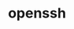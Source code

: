 ---
title: "openssh"
layout: cache
categories: [package, develop]
meta: {"compilers": ["apple-clang@16.0.0", "gcc@10.2.1", "gcc@10.3.0", "gcc@10.5.0", "gcc@11.1.0", "gcc@11.4.0", "gcc@12.3.0", "gcc@12.4.0", "gcc@13.2.0", "gcc@13.3.0", "gcc@7.3.1", "gcc@7.5.0", "gcc@9.4.0", "intel-oneapi-compilers@2024.1.0", "intel-oneapi-compilers@2025.1.0"], "num_specs": 72, "num_specs_by_stack": {"aws-isc": 1, "aws-isc-aarch64": 1, "aws-pcluster-neoverse_v1": 3, "aws-pcluster-x86_64_v4": 6, "data-vis-sdk": 3, "developer-tools": 3, "developer-tools-aarch64-linux-gnu": 3, "developer-tools-darwin": 3, "developer-tools-manylinux2014": 1, "developer-tools-x86_64_v3-linux-gnu": 3, "e4s": 3, "e4s-cray-sles": 2, "e4s-neoverse-v2": 3, "e4s-neoverse_v1": 2, "e4s-oneapi": 4, "e4s-power": 1, "e4s-rocm-external": 3, "hep": 3, "ml-darwin-aarch64-mps": 3, "ml-linux-aarch64-cpu": 3, "ml-linux-aarch64-cuda": 3, "ml-linux-x86_64-cpu": 3, "ml-linux-x86_64-cuda": 3, "ml-linux-x86_64-rocm": 3, "radiuss": 3, "radiuss-aws": 6, "radiuss-aws-aarch64": 12, "root": 72, "tutorial": 6}, "oss": ["amzn2", "centos7", "rhel8", "sequoia", "sle_hpc15", "ubuntu18.04", "ubuntu20.04", "ubuntu22.04", "ubuntu24.04"], "platforms": ["darwin", "linux"], "stacks": ["aws-isc", "aws-isc-aarch64", "aws-pcluster-neoverse_v1", "aws-pcluster-x86_64_v4", "data-vis-sdk", "developer-tools", "developer-tools-aarch64-linux-gnu", "developer-tools-darwin", "developer-tools-manylinux2014", "developer-tools-x86_64_v3-linux-gnu", "e4s", "e4s-cray-sles", "e4s-neoverse-v2", "e4s-neoverse_v1", "e4s-oneapi", "e4s-power", "e4s-rocm-external", "hep", "ml-darwin-aarch64-mps", "ml-linux-aarch64-cpu", "ml-linux-aarch64-cuda", "ml-linux-x86_64-cpu", "ml-linux-x86_64-cuda", "ml-linux-x86_64-rocm", "radiuss", "radiuss-aws", "radiuss-aws-aarch64", "root", "tutorial"], "targets": ["aarch64", "neoverse_v1", "neoverse_v2", "ppc64le", "x86_64_v3", "x86_64_v4"], "versions": ["9.7p1", "9.9p1"]}
spec_details: [{"compiler": "intel-oneapi-compilers@2024.1.0", "hash": "2drypsyq3jwsnpjjojftmbu6fyj6sj74", "os": "amzn2", "platform": "linux", "size": "-", "stacks": ["aws-pcluster-x86_64_v4", "root"], "target": "x86_64_v4", "variants": ["build_system=autotools", "+gssapi"], "versions": ["9.9p1"]}, {"compiler": "gcc@13.2.0", "hash": "2t4cqcoewgufwretfj5ck5dt326p3cfy", "os": "ubuntu24.04", "platform": "linux", "size": "-", "stacks": ["ml-linux-x86_64-cpu", "ml-linux-x86_64-cuda", "ml-linux-x86_64-rocm", "root"], "target": "x86_64_v3", "variants": ["build_system=autotools", "+gssapi"], "versions": ["9.9p1"]}, {"compiler": "gcc@7.3.1", "hash": "3xx54eaqbqxrqlmhtx7xky56uswv5e22", "os": "amzn2", "platform": "linux", "size": "-", "stacks": ["radiuss-aws", "root"], "target": "x86_64_v3", "variants": ["build_system=autotools", "+gssapi"], "versions": ["9.9p1"]}, {"compiler": "gcc@9.4.0", "hash": "4nq7oafuxa7mjtw7bct7jykwv336o36l", "os": "ubuntu20.04", "platform": "linux", "size": "-", "stacks": ["e4s-power", "root"], "target": "ppc64le", "variants": ["build_system=autotools", "+gssapi"], "versions": ["9.9p1"]}, {"compiler": "gcc@10.5.0", "hash": "5x7etnnt6xezlzuudbzql4lggbfsplv4", "os": "centos7", "platform": "linux", "size": "-", "stacks": ["developer-tools-x86_64_v3-linux-gnu", "root"], "target": "x86_64_v3", "variants": ["build_system=autotools", "+gssapi"], "versions": ["9.9p1"]}, {"compiler": "intel-oneapi-compilers@2025.1.0", "hash": "6u6dcrduobkwfxa64frficxtgvuahrcu", "os": "ubuntu22.04", "platform": "linux", "size": "-", "stacks": ["e4s-oneapi", "root"], "target": "x86_64_v3", "variants": ["build_system=autotools", "+gssapi"], "versions": ["9.9p1"]}, {"compiler": "gcc@11.4.0", "hash": "abcc3x2yzgxh3xll6syf3yoiqz36rg6q", "os": "ubuntu22.04", "platform": "linux", "size": "-", "stacks": ["e4s-neoverse_v1", "root"], "target": "neoverse_v1", "variants": ["build_system=autotools", "+gssapi"], "versions": ["9.9p1"]}, {"compiler": "gcc@12.3.0", "hash": "ackpbewhkwowi7fokscpmow55bcjfa3a", "os": "ubuntu22.04", "platform": "linux", "size": "-", "stacks": ["root", "tutorial"], "target": "x86_64_v3", "variants": ["build_system=autotools", "+gssapi"], "versions": ["9.9p1"]}, {"compiler": "gcc@7.5.0", "hash": "av7qcacl245tkszmmrdbfh5dewkfrbk5", "os": "ubuntu18.04", "platform": "linux", "size": "-", "stacks": ["developer-tools", "root"], "target": "x86_64_v3", "variants": ["build_system=autotools", "+gssapi"], "versions": ["9.7p1"]}, {"compiler": "intel-oneapi-compilers@2024.1.0", "hash": "aznwynhfpu66ka25pmyapfv4nrj7z2lc", "os": "amzn2", "platform": "linux", "size": "-", "stacks": ["aws-pcluster-x86_64_v4", "root"], "target": "x86_64_v4", "variants": ["build_system=autotools", "+gssapi"], "versions": ["9.9p1"]}, {"compiler": "gcc@7.5.0", "hash": "cafayyjaluiejkekiksh5iz4npekfueu", "os": "ubuntu18.04", "platform": "linux", "size": "-", "stacks": ["radiuss", "root"], "target": "x86_64_v3", "variants": ["build_system=autotools", "+gssapi"], "versions": ["9.9p1"]}, {"compiler": "gcc@11.4.0", "hash": "de2vbvz25zqixa57ppu6glex4eq6i45m", "os": "ubuntu22.04", "platform": "linux", "size": "-", "stacks": ["e4s", "e4s-rocm-external", "hep", "root", "tutorial"], "target": "x86_64_v3", "variants": ["build_system=autotools", "+gssapi"], "versions": ["9.9p1"]}, {"compiler": "gcc@13.3.0", "hash": "e2gffj6ieimxofphwsdioklnqewsum2n", "os": "rhel8", "platform": "linux", "size": "-", "stacks": ["developer-tools-aarch64-linux-gnu", "root"], "target": "aarch64", "variants": ["build_system=autotools", "+gssapi"], "versions": ["9.9p1"]}, {"compiler": "gcc@7.3.1", "hash": "ete4drfsuq5nligsmfddfz6mgsafd33u", "os": "amzn2", "platform": "linux", "size": "-", "stacks": ["radiuss-aws", "root"], "target": "x86_64_v3", "variants": ["build_system=autotools", "+gssapi"], "versions": ["9.9p1"]}, {"compiler": "gcc@11.1.0", "hash": "fhgg5dwt46hhozhynxrxz3hlgjarywez", "os": "ubuntu20.04", "platform": "linux", "size": "-", "stacks": ["data-vis-sdk", "root"], "target": "x86_64_v3", "variants": ["build_system=autotools", "+gssapi"], "versions": ["9.9p1"]}, {"compiler": "intel-oneapi-compilers@2025.1.0", "hash": "fulxtslbonrz3xzoin3y77td6gim4a4m", "os": "ubuntu22.04", "platform": "linux", "size": "-", "stacks": ["e4s-oneapi", "root"], "target": "x86_64_v3", "variants": ["build_system=autotools", "+gssapi"], "versions": ["9.9p1"]}, {"compiler": "gcc@10.2.1", "hash": "gimjemlxurwwmipcpwrjmcm45kyd5tfn", "os": "centos7", "platform": "linux", "size": "-", "stacks": ["developer-tools-manylinux2014", "root"], "target": "x86_64_v3", "variants": ["build_system=autotools", "+gssapi"], "versions": ["9.9p1"]}, {"compiler": "gcc@7.5.0", "hash": "gzmqxbtgrcg7laxsihksn7h3plde5lox", "os": "ubuntu18.04", "platform": "linux", "size": "-", "stacks": ["developer-tools", "root"], "target": "x86_64_v3", "variants": ["build_system=autotools", "+gssapi"], "versions": ["9.7p1"]}, {"compiler": "intel-oneapi-compilers@2025.1.0", "hash": "h3p76yex75saoroyh6r6fbbspklo4ms4", "os": "ubuntu22.04", "platform": "linux", "size": "-", "stacks": ["e4s-oneapi", "root"], "target": "x86_64_v3", "variants": ["build_system=autotools", "+gssapi"], "versions": ["9.9p1"]}, {"compiler": "gcc@7.5.0", "hash": "hmhox3z2iwqfmmotzvpdio6gwrwruf3b", "os": "ubuntu18.04", "platform": "linux", "size": "-", "stacks": ["radiuss", "root"], "target": "x86_64_v3", "variants": ["build_system=autotools", "+gssapi"], "versions": ["9.9p1"]}, {"compiler": "gcc@10.3.0", "hash": "iepogw2n5qltqmrrnrz763klllc346rk", "os": "sle_hpc15", "platform": "linux", "size": "-", "stacks": ["e4s-cray-sles", "root"], "target": "x86_64_v4", "variants": ["build_system=autotools", "+gssapi"], "versions": ["9.9p1"]}, {"compiler": "gcc@10.3.0", "hash": "iiga3wpn4anrk7lumlbd2jhhqopkcjgm", "os": "sle_hpc15", "platform": "linux", "size": "-", "stacks": ["e4s-cray-sles", "root"], "target": "x86_64_v4", "variants": ["build_system=autotools", "+gssapi"], "versions": ["9.9p1"]}, {"compiler": "gcc@13.2.0", "hash": "ivwhp76x3qr76xphhg6grgj6l5co7r72", "os": "ubuntu24.04", "platform": "linux", "size": "-", "stacks": ["ml-linux-aarch64-cpu", "ml-linux-aarch64-cuda", "root"], "target": "aarch64", "variants": ["build_system=autotools", "+gssapi"], "versions": ["9.9p1"]}, {"compiler": "gcc@7.3.1", "hash": "jjs3pbrpabmnf4cnmnfpw3h4dsio2noq", "os": "amzn2", "platform": "linux", "size": "-", "stacks": ["radiuss-aws-aarch64", "root"], "target": "aarch64", "variants": ["build_system=autotools", "+gssapi"], "versions": ["9.9p1"]}, {"compiler": "gcc@12.3.0", "hash": "kdcnotztbviewusm6srucm746hf6situ", "os": "ubuntu22.04", "platform": "linux", "size": "-", "stacks": ["root", "tutorial"], "target": "x86_64_v3", "variants": ["build_system=autotools", "+gssapi"], "versions": ["9.9p1"]}, {"compiler": "gcc@7.3.1", "hash": "khotiayej5za6p2l52ocrwbu2kap7rld", "os": "amzn2", "platform": "linux", "size": "-", "stacks": ["radiuss-aws", "root"], "target": "x86_64_v3", "variants": ["build_system=autotools", "+gssapi"], "versions": ["9.9p1"]}, {"compiler": "gcc@7.3.1", "hash": "kmhq3d6fvsh6jvggd4zrtk4th2pgroc5", "os": "amzn2", "platform": "linux", "size": "-", "stacks": ["radiuss-aws-aarch64", "root"], "target": "aarch64", "variants": ["build_system=autotools", "+gssapi"], "versions": ["9.9p1"]}, {"compiler": "gcc@7.3.1", "hash": "ktb7mh2q7i2gzrcxjomjtxlat5zld52k", "os": "amzn2", "platform": "linux", "size": "-", "stacks": ["radiuss-aws-aarch64", "root"], "target": "aarch64", "variants": ["build_system=autotools", "+gssapi"], "versions": ["9.9p1"]}, {"compiler": "gcc@7.3.1", "hash": "lf2af6yj4g4rhigukprm5d2ipa3twk2l", "os": "amzn2", "platform": "linux", "size": "-", "stacks": ["radiuss-aws-aarch64", "root"], "target": "aarch64", "variants": ["build_system=autotools", "+gssapi"], "versions": ["9.9p1"]}, {"compiler": "gcc@13.2.0", "hash": "lwgvt5we52har2pipldemnevua7rf7uv", "os": "ubuntu24.04", "platform": "linux", "size": "-", "stacks": ["ml-linux-x86_64-cpu", "ml-linux-x86_64-cuda", "ml-linux-x86_64-rocm", "root"], "target": "x86_64_v3", "variants": ["build_system=autotools", "+gssapi"], "versions": ["9.9p1"]}, {"compiler": "gcc@7.3.1", "hash": "m2j2ue2j5eogs2zq5rewkd7x5arkbvp2", "os": "amzn2", "platform": "linux", "size": "-", "stacks": ["radiuss-aws", "root"], "target": "x86_64_v3", "variants": ["build_system=autotools", "+gssapi"], "versions": ["9.9p1"]}, {"compiler": "gcc@11.4.0", "hash": "m35ou2veutvh37aimgslx6ahgufe7hl2", "os": "ubuntu22.04", "platform": "linux", "size": "-", "stacks": ["e4s", "e4s-rocm-external", "hep", "root", "tutorial"], "target": "x86_64_v3", "variants": ["build_system=autotools", "+gssapi"], "versions": ["9.9p1"]}, {"compiler": "gcc@7.3.1", "hash": "mlxnrboglbyykt4hvgvkrcklsqodokvk", "os": "amzn2", "platform": "linux", "size": "-", "stacks": ["radiuss-aws-aarch64", "root"], "target": "aarch64", "variants": ["build_system=autotools", "+gssapi"], "versions": ["9.9p1"]}, {"compiler": "gcc@7.3.1", "hash": "mr3ked5ocqm5hcw2md7c6a2vrlsdqfxf", "os": "amzn2", "platform": "linux", "size": "-", "stacks": ["radiuss-aws-aarch64", "root"], "target": "aarch64", "variants": ["build_system=autotools", "+gssapi"], "versions": ["9.9p1"]}, {"compiler": "gcc@7.3.1", "hash": "n673cil3nxuao5sbc3qr7eruzaxyfpk6", "os": "amzn2", "platform": "linux", "size": "-", "stacks": ["radiuss-aws-aarch64", "root"], "target": "aarch64", "variants": ["build_system=autotools", "+gssapi"], "versions": ["9.9p1"]}, {"compiler": "gcc@13.3.0", "hash": "nrnpzyooygmefdud6v6i5mvhglv4ziyv", "os": "rhel8", "platform": "linux", "size": "-", "stacks": ["developer-tools-aarch64-linux-gnu", "root"], "target": "aarch64", "variants": ["build_system=autotools", "+gssapi"], "versions": ["9.9p1"]}, {"compiler": "gcc@7.5.0", "hash": "oiqokjd2ae2oujgf6met3x5snc6afkq2", "os": "ubuntu18.04", "platform": "linux", "size": "-", "stacks": ["developer-tools", "root"], "target": "x86_64_v3", "variants": ["build_system=autotools", "+gssapi"], "versions": ["9.7p1"]}, {"compiler": "gcc@7.3.1", "hash": "ojj3te7mabb23kbh4pfkyb3tqm5gfbem", "os": "amzn2", "platform": "linux", "size": "-", "stacks": ["radiuss-aws", "root"], "target": "x86_64_v3", "variants": ["build_system=autotools", "+gssapi"], "versions": ["9.9p1"]}, {"compiler": "gcc@13.2.0", "hash": "or4uun6m3irdupke7fyrkcutfj3pyx33", "os": "ubuntu24.04", "platform": "linux", "size": "-", "stacks": ["ml-linux-aarch64-cpu", "ml-linux-aarch64-cuda", "root"], "target": "aarch64", "variants": ["build_system=autotools", "+gssapi"], "versions": ["9.9p1"]}, {"compiler": "gcc@13.3.0", "hash": "owz3aaw6t3enpgvo3yg5x4kzxlkcedkn", "os": "rhel8", "platform": "linux", "size": "-", "stacks": ["developer-tools-aarch64-linux-gnu", "root"], "target": "aarch64", "variants": ["build_system=autotools", "+gssapi"], "versions": ["9.9p1"]}, {"compiler": "gcc@7.3.1", "hash": "pn3jekngipj57aaew62eg23zxcvvsdxi", "os": "amzn2", "platform": "linux", "size": "-", "stacks": ["radiuss-aws-aarch64", "root"], "target": "aarch64", "variants": ["build_system=autotools", "+gssapi"], "versions": ["9.9p1"]}, {"compiler": "apple-clang@16.0.0", "hash": "pp365igdrfc6halrv3j6hjenvynvwann", "os": "sequoia", "platform": "darwin", "size": "-", "stacks": ["developer-tools-darwin", "ml-darwin-aarch64-mps", "root"], "target": "aarch64", "variants": ["build_system=autotools", "+gssapi", "patches:=3f06fc0,d886b98"], "versions": ["9.9p1"]}, {"compiler": "gcc@7.3.1", "hash": "pxzn5noxthgjrumeh46zvzqqfhzxlak5", "os": "amzn2", "platform": "linux", "size": "-", "stacks": ["radiuss-aws", "root"], "target": "x86_64_v3", "variants": ["build_system=autotools", "+gssapi"], "versions": ["9.9p1"]}, {"compiler": "gcc@12.3.0", "hash": "q5nlc4ru3wiycrxbje5wge6ne6zrsquf", "os": "ubuntu22.04", "platform": "linux", "size": "-", "stacks": ["root", "tutorial"], "target": "x86_64_v3", "variants": ["build_system=autotools", "+gssapi"], "versions": ["9.9p1"]}, {"compiler": "gcc@7.3.1", "hash": "qksvl43lqd4jxfeqmk3yvhgihtf5xien", "os": "amzn2", "platform": "linux", "size": "-", "stacks": ["aws-isc", "root"], "target": "x86_64_v3", "variants": ["build_system=autotools", "+gssapi"], "versions": ["9.9p1"]}, {"compiler": "gcc@10.5.0", "hash": "qmdfdq7xzasshvzoicmo7n5ftmkonhcb", "os": "centos7", "platform": "linux", "size": "-", "stacks": ["developer-tools-x86_64_v3-linux-gnu", "root"], "target": "x86_64_v3", "variants": ["build_system=autotools", "+gssapi"], "versions": ["9.9p1"]}, {"compiler": "gcc@11.4.0", "hash": "qpumu6jgkfgqosslufqctdxiqcrhskma", "os": "ubuntu22.04", "platform": "linux", "size": "-", "stacks": ["e4s", "e4s-rocm-external", "hep", "root", "tutorial"], "target": "x86_64_v3", "variants": ["build_system=autotools", "+gssapi"], "versions": ["9.9p1"]}, {"compiler": "intel-oneapi-compilers@2024.1.0", "hash": "rk57u4gbnqnffhkcsygj5h4l2zmm6hgw", "os": "amzn2", "platform": "linux", "size": "-", "stacks": ["aws-pcluster-x86_64_v4", "root"], "target": "x86_64_v4", "variants": ["build_system=autotools", "+gssapi"], "versions": ["9.9p1"]}, {"compiler": "gcc@11.4.0", "hash": "sgomac2vuslmm5pgxmnqd7l5rizzbug5", "os": "ubuntu22.04", "platform": "linux", "size": "-", "stacks": ["e4s-neoverse-v2", "root"], "target": "neoverse_v2", "variants": ["build_system=autotools", "+gssapi"], "versions": ["9.9p1"]}, {"compiler": "gcc@11.4.0", "hash": "slpjvq25ue2mbrdmvrsv2b4ugij7vqes", "os": "ubuntu22.04", "platform": "linux", "size": "-", "stacks": ["e4s-neoverse_v1", "root"], "target": "neoverse_v1", "variants": ["build_system=autotools", "+gssapi"], "versions": ["9.9p1"]}, {"compiler": "gcc@12.4.0", "hash": "svswhhsq4ij2xe3do4nvfuavui6xb2xu", "os": "amzn2", "platform": "linux", "size": "-", "stacks": ["aws-pcluster-neoverse_v1", "root"], "target": "neoverse_v1", "variants": ["build_system=autotools", "+gssapi"], "versions": ["9.9p1"]}, {"compiler": "gcc@11.1.0", "hash": "tbhoxs7j4mtdtzssyngh2opkn7frtx7r", "os": "ubuntu20.04", "platform": "linux", "size": "-", "stacks": ["data-vis-sdk", "root"], "target": "x86_64_v3", "variants": ["build_system=autotools", "+gssapi"], "versions": ["9.9p1"]}, {"compiler": "gcc@7.3.1", "hash": "tbzfcb7xi7zvkudeipizlsms3eim334s", "os": "amzn2", "platform": "linux", "size": "-", "stacks": ["radiuss-aws-aarch64", "root"], "target": "aarch64", "variants": ["build_system=autotools", "+gssapi"], "versions": ["9.9p1"]}, {"compiler": "gcc@7.5.0", "hash": "tfpkh5z7xfguagarwfcczaoewjwxjthx", "os": "ubuntu18.04", "platform": "linux", "size": "-", "stacks": ["radiuss", "root"], "target": "x86_64_v3", "variants": ["build_system=autotools", "+gssapi"], "versions": ["9.9p1"]}, {"compiler": "gcc@13.2.0", "hash": "tkctqz2fkggorvkpphgshvh3u7iloqca", "os": "ubuntu24.04", "platform": "linux", "size": "-", "stacks": ["ml-linux-aarch64-cpu", "ml-linux-aarch64-cuda", "root"], "target": "aarch64", "variants": ["build_system=autotools", "+gssapi"], "versions": ["9.9p1"]}, {"compiler": "gcc@12.4.0", "hash": "ty2i7vrx6xeprpqrraxqrbchbwrjjq6x", "os": "amzn2", "platform": "linux", "size": "-", "stacks": ["aws-pcluster-neoverse_v1", "root"], "target": "neoverse_v1", "variants": ["build_system=autotools", "+gssapi"], "versions": ["9.9p1"]}, {"compiler": "intel-oneapi-compilers@2024.1.0", "hash": "tzsoevlllm77vqswx7m3rfi76rorp254", "os": "amzn2", "platform": "linux", "size": "-", "stacks": ["aws-pcluster-x86_64_v4", "root"], "target": "x86_64_v3", "variants": ["build_system=autotools", "+gssapi"], "versions": ["9.9p1"]}, {"compiler": "gcc@10.5.0", "hash": "v2akgln346fgcybukzxovdjkcezlmzsn", "os": "centos7", "platform": "linux", "size": "-", "stacks": ["developer-tools-x86_64_v3-linux-gnu", "root"], "target": "x86_64_v3", "variants": ["build_system=autotools", "+gssapi"], "versions": ["9.9p1"]}, {"compiler": "gcc@11.4.0", "hash": "v6wpmfcsr2ujxc45pkfk27vupmzxnvhy", "os": "ubuntu22.04", "platform": "linux", "size": "-", "stacks": ["e4s-neoverse-v2", "root"], "target": "neoverse_v2", "variants": ["build_system=autotools", "+gssapi"], "versions": ["9.9p1"]}, {"compiler": "gcc@11.1.0", "hash": "vd7j7k3mykdogk2qfjkmunjbi5drfou6", "os": "ubuntu20.04", "platform": "linux", "size": "-", "stacks": ["data-vis-sdk", "root"], "target": "x86_64_v3", "variants": ["build_system=autotools", "+gssapi"], "versions": ["9.9p1"]}, {"compiler": "intel-oneapi-compilers@2025.1.0", "hash": "vsvi2567dsduxfiy7xdgzlmpjl7j6ke7", "os": "ubuntu22.04", "platform": "linux", "size": "-", "stacks": ["e4s-oneapi", "root"], "target": "x86_64_v3", "variants": ["build_system=autotools", "+gssapi"], "versions": ["9.9p1"]}, {"compiler": "apple-clang@16.0.0", "hash": "wuhmbb6sfiieoo7ii5xn52s5rstjv5y7", "os": "sequoia", "platform": "darwin", "size": "-", "stacks": ["developer-tools-darwin", "ml-darwin-aarch64-mps", "root"], "target": "aarch64", "variants": ["build_system=autotools", "+gssapi", "patches:=3f06fc0,d886b98"], "versions": ["9.9p1"]}, {"compiler": "intel-oneapi-compilers@2024.1.0", "hash": "xelqp2zm555vzs2tqyzkejztphzj4k3d", "os": "amzn2", "platform": "linux", "size": "-", "stacks": ["aws-pcluster-x86_64_v4", "root"], "target": "x86_64_v3", "variants": ["build_system=autotools", "+gssapi"], "versions": ["9.9p1"]}, {"compiler": "gcc@13.2.0", "hash": "xfkpusc4rouj7mxbrk33srbdg24bpjgw", "os": "ubuntu24.04", "platform": "linux", "size": "-", "stacks": ["ml-linux-x86_64-cpu", "ml-linux-x86_64-cuda", "ml-linux-x86_64-rocm", "root"], "target": "x86_64_v3", "variants": ["build_system=autotools", "+gssapi"], "versions": ["9.9p1"]}, {"compiler": "intel-oneapi-compilers@2024.1.0", "hash": "xghymnieso6bctyvwy4twdudh5ykrjqb", "os": "amzn2", "platform": "linux", "size": "-", "stacks": ["aws-pcluster-x86_64_v4", "root"], "target": "x86_64_v3", "variants": ["build_system=autotools", "+gssapi"], "versions": ["9.9p1"]}, {"compiler": "gcc@12.4.0", "hash": "xihbkx5djiby344toeegzm2c5x3bnjoe", "os": "amzn2", "platform": "linux", "size": "-", "stacks": ["aws-pcluster-neoverse_v1", "root"], "target": "neoverse_v1", "variants": ["build_system=autotools", "+gssapi"], "versions": ["9.9p1"]}, {"compiler": "gcc@7.3.1", "hash": "xozf5zdbyvxnbxtg3vzcx7i4pqahvcyy", "os": "amzn2", "platform": "linux", "size": "-", "stacks": ["radiuss-aws-aarch64", "root"], "target": "aarch64", "variants": ["build_system=autotools", "+gssapi"], "versions": ["9.9p1"]}, {"compiler": "gcc@11.4.0", "hash": "xz22mgmz2yfalsfamrgars3iuvnoojyq", "os": "ubuntu22.04", "platform": "linux", "size": "-", "stacks": ["e4s-neoverse-v2", "root"], "target": "neoverse_v2", "variants": ["build_system=autotools", "+gssapi"], "versions": ["9.9p1"]}, {"compiler": "gcc@7.3.1", "hash": "yob7gswc4znbrcjfhxrmimg7as4msxj7", "os": "amzn2", "platform": "linux", "size": "-", "stacks": ["radiuss-aws-aarch64", "root"], "target": "aarch64", "variants": ["build_system=autotools", "+gssapi"], "versions": ["9.9p1"]}, {"compiler": "gcc@7.3.1", "hash": "yqnkqef3rbbkkibi5ycwobyhr24lf3mx", "os": "amzn2", "platform": "linux", "size": "-", "stacks": ["radiuss-aws-aarch64", "root"], "target": "aarch64", "variants": ["build_system=autotools", "+gssapi"], "versions": ["9.9p1"]}, {"compiler": "apple-clang@16.0.0", "hash": "ys5zxnl62qjiecllantp376tttxkakgv", "os": "sequoia", "platform": "darwin", "size": "-", "stacks": ["developer-tools-darwin", "ml-darwin-aarch64-mps", "root"], "target": "aarch64", "variants": ["build_system=autotools", "+gssapi", "patches:=3f06fc0,d886b98"], "versions": ["9.9p1"]}, {"compiler": "gcc@7.3.1", "hash": "zsidqcgx3pjg3gha3hvdccjuwxwr4gls", "os": "amzn2", "platform": "linux", "size": "-", "stacks": ["aws-isc-aarch64", "root"], "target": "aarch64", "variants": ["build_system=autotools", "+gssapi"], "versions": ["9.9p1"]}]
---